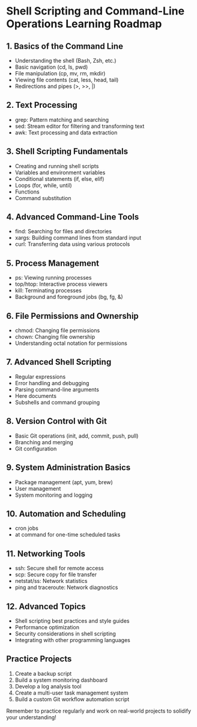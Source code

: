 # Shell Scripting and Command-Line Operations Learning Roadmap

## 1. Basics of the Command Line
- Understanding the shell (Bash, Zsh, etc.)
- Basic navigation (cd, ls, pwd)
- File manipulation (cp, mv, rm, mkdir)
- Viewing file contents (cat, less, head, tail)
- Redirections and pipes (>, >>, |)

## 2. Text Processing
- grep: Pattern matching and searching
- sed: Stream editor for filtering and transforming text
- awk: Text processing and data extraction

## 3. Shell Scripting Fundamentals
- Creating and running shell scripts
- Variables and environment variables
- Conditional statements (if, else, elif)
- Loops (for, while, until)
- Functions
- Command substitution

## 4. Advanced Command-Line Tools
- find: Searching for files and directories
- xargs: Building command lines from standard input
- curl: Transferring data using various protocols

## 5. Process Management
- ps: Viewing running processes
- top/htop: Interactive process viewers
- kill: Terminating processes
- Background and foreground jobs (bg, fg, &)

## 6. File Permissions and Ownership
- chmod: Changing file permissions
- chown: Changing file ownership
- Understanding octal notation for permissions

## 7. Advanced Shell Scripting
- Regular expressions
- Error handling and debugging
- Parsing command-line arguments
- Here documents
- Subshells and command grouping

## 8. Version Control with Git
- Basic Git operations (init, add, commit, push, pull)
- Branching and merging
- Git configuration

## 9. System Administration Basics
- Package management (apt, yum, brew)
- User management
- System monitoring and logging

## 10. Automation and Scheduling
- cron jobs
- at command for one-time scheduled tasks

## 11. Networking Tools
- ssh: Secure shell for remote access
- scp: Secure copy for file transfer
- netstat/ss: Network statistics
- ping and traceroute: Network diagnostics

## 12. Advanced Topics
- Shell scripting best practices and style guides
- Performance optimization
- Security considerations in shell scripting
- Integrating with other programming languages

## Practice Projects
1. Create a backup script
2. Build a system monitoring dashboard
3. Develop a log analysis tool
4. Create a multi-user task management system
5. Build a custom Git workflow automation script

Remember to practice regularly and work on real-world projects to solidify your understanding!
